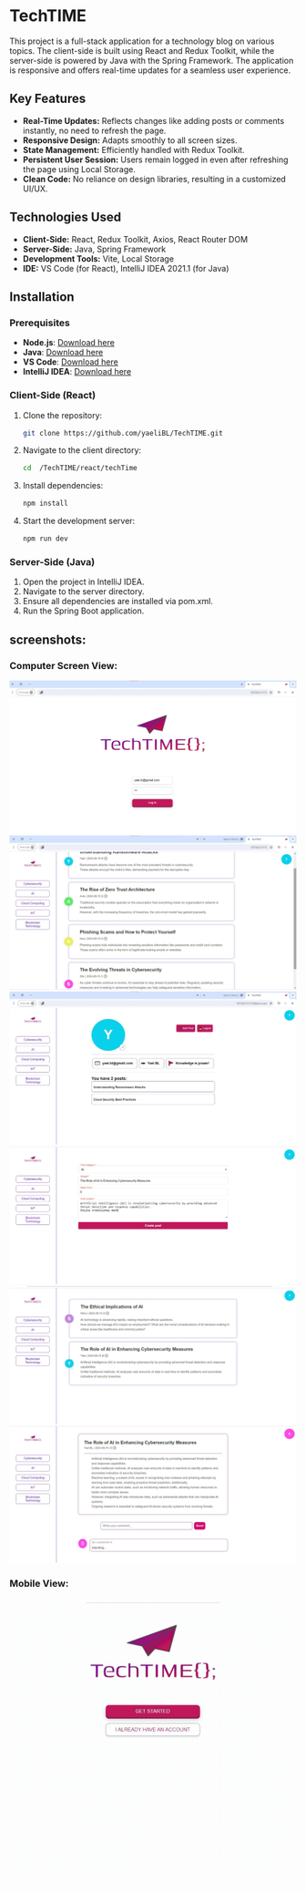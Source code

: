 # TechTIME

This project is a full-stack application for a technology blog on various topics. The client-side is built using React and Redux Toolkit, while the server-side is powered by Java with the Spring Framework. The application is responsive and offers real-time updates for a seamless user experience.

## Key Features

- **Real-Time Updates:** Reflects changes like adding posts or comments instantly, no need to refresh the page.
- **Responsive Design:** Adapts smoothly to all screen sizes.
- **State Management:** Efficiently handled with Redux Toolkit.
- **Persistent User Session:** Users remain logged in even after refreshing the page using Local Storage.
- **Clean Code:** No reliance on design libraries, resulting in a customized UI/UX.

## Technologies Used

- **Client-Side:** React, Redux Toolkit, Axios, React Router DOM
- **Server-Side:** Java, Spring Framework
- **Development Tools:** Vite, Local Storage
- **IDE:** VS Code (for React), IntelliJ IDEA 2021.1 (for Java)

## Installation

### Prerequisites

- **Node.js**: [Download here](https://nodejs.org/)
- **Java**: [Download here](https://www.oracle.com/java/technologies/javase-jdk11-downloads.html)
- **VS Code**: [Download here](https://code.visualstudio.com/)
- **IntelliJ IDEA**: [Download here](https://www.jetbrains.com/idea/download/)

### Client-Side (React)

1. Clone the repository:
   ```bash
   git clone https://github.com/yaeliBL/TechTIME.git
   ```
2. Navigate to the client directory:
    ```bash
    cd  /TechTIME/react/techTime
    ```
3. Install dependencies:
    ```bash
    npm install
    ```
4. Start the development server:
    ```bash
    npm run dev
    ```

### Server-Side (Java)

1. Open the project in IntelliJ IDEA.
2. Navigate to the server directory.
3. Ensure all dependencies are installed via pom.xml.
4. Run the Spring Boot application.

## screenshots:
### Computer Screen View:
![login page](screenshots/login.jpg)
![posts](screenshots/posts.jpg)
![user account Screen](screenshots/userAccount.jpg)
![adding post Screen](screenshots/postForm.jpg)
![published post](screenshots/postPublished.jpg)
![single post](screenshots/post+comments.jpg)

### Mobile View:
![t](screenshots/phone.gif)

